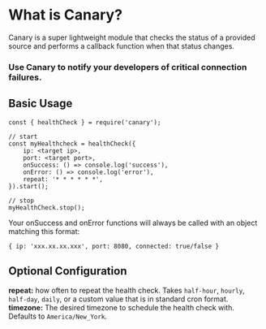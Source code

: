 # What is Canary?
Canary is a super lightweight module that checks the status of a provided
source and performs a callback function when that status changes.

### Use Canary to notify your developers of critical connection failures.

## Basic Usage
```
const { healthCheck } = require('canary');

// start
const myHealthcheck = healthCheck({
    ip: <target ip>,
    port: <target port>,
    onSuccess: () => console.log('success'),
    onError: () => console.log('error'),
    repeat: '* * * * * *',
}).start();

// stop
myHealthCheck.stop();
```

Your onSuccess and onError functions will always be called with an object
matching this format:
```
{ ip: 'xxx.xx.xx.xxx', port: 8080, connected: true/false }
```


## Optional Configuration
**repeat:** how often to repeat the health check. Takes `half-hour`,
`hourly`, `half-day`, `daily`, or a custom value that is in standard
cron format.
**timezone:** The desired timezone to schedule the health check with.
Defaults to `America/New_York`.
